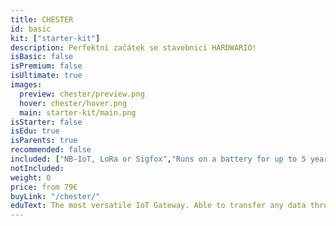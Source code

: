 ```yaml
---
title: CHESTER
id: basic
kit: ["starter-kit"]
description: Perfektní začátek se stavebnicí HARDWARIO!
isBasic: false
isPremium: false
isUltimate: true
images:
  preview: chester/preview.png
  hover: chester/hover.png
  main: starter-kit/main.png
isStarter: false
isEdu: true
isParents: true
recommended: false
included: ["NB-IoT, LoRa or Sigfox","Runs on a battery for up to 5 years","Expandable by up to 5 expanders", "Free 1-hour webinar","3-year Warranty"]
notIncluded:
weight: 0
price: from 79€
buyLink: "/chester/"
eduText: The most versatile IoT Gateway. Able to transfer any data through LPWAN
---
```


